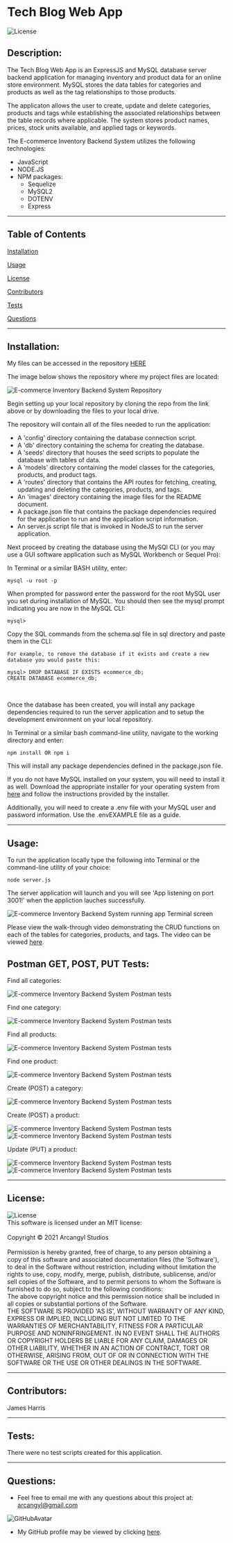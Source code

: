 # Tech Blog Web App

![License](https://img.shields.io/badge/License-MIT-green.svg)<br>

## Description:<br>

The Tech Blog Web App is an ExpressJS and MySQL database server backend application for managing inventory and product data for an online store environment. MySQL stores the data tables for categories and products as well as the tag relationships to those products.<br>

The applicaton allows the user to create, update and delete categories, products and tags while establishing the associated relationships between the table records where applicable. The system stores product names, prices, stock units available, and applied tags or keywords.<br>

The E-commerce Inventory Backend System utilizes the following technologies:
  * JavaScript
  * NODE.JS
  * NPM packages:
    * Sequelize
    * MySQL2
    * DOTENV
    * Express

---


## Table of Contents<br>

[Installation](#installation)<br>

[Usage](#usage)<br>

[License](#license)<br>

[Contributors](#contributors)<br>

[Tests](#tests)<br>

[Questions](#Questions)<br>

---

## Installation:<br>

My files can be accessed in the repository [HERE](https://github.com/arcangyl1963/ecommerce-inventory-backend-system)<br>

The image below shows the repository where my project files are located:

![E-commerce Inventory Backend System Repository](./images/ecommerce_repo.png)<br>


Begin setting up your local repository by cloning the repo from the link above or by downloading the files to your local drive.<br>

The repository will contain all of the files needed to run the application:<br>

* A 'config' directory containing the database connection script.
* A 'db' directory containing the schema for creating the database.
* A 'seeds' directory that houses the seed scripts to populate the database with tables of data.
* A 'models' directory containing the model classes for the categories, products, and product tags.
* A 'routes' directory that contains the API routes for fetching, creating, updating and deleting the categories, products, and tags.
* An 'images' directory containing the image files for the README document.
* A package.json file that contains the package dependencies required for the application to run and the application script information.
* An server.js script file that is invoked in NodeJS to run the server application.

Next proceed by creating the database using the MySQl CLI (or you may use a GUI software application such as MySQL Workbench or Sequel Pro):

  In Terminal or a similar BASH utility, enter:
  ~~~
  mysql -u root -p
  ~~~
  When prompted for password enter the password for the root MySQL user you set during installation of MySQL.
  You should then see the mysql prompt indicating you are now in the MySQL CLI:
  ~~~
  mysql>
  ~~~
  Copy the SQL commands from the schema.sql file in sql directory and paste them in the CLI:
  ~~~
For example, to remove the database if it exists and create a new database you would paste this:

mysql> DROP DATABASE IF EXISTS ecommerce_db;
CREATE DATABASE ecommerce_db;
~~~
<br>

Once the database has been created, you will install any package dependencies required to run the server application and to setup the development environment on your local repository.<br>

In Terminal or a similar bash command-line utility, navigate to the working directory and enter:<br>

~~~
npm install OR npm i
~~~

This will install any package dependencies defined in the package.json file.<br>

If you do not have MySQL installed on your system, you will need to install it as well. Download the appropriate installer for your operating system from [here](https://dev.mysql.com/downloads/installer/) and follow the instructions provided by the installer.<br>

Additionally, you will need to create a .env file with your MySQL user and password information. Use the .envEXAMPLE file as a guide.<br> 

---

## Usage:<br>
To run the application locally type the following into Terminal or the command-line utility of your choice:<br>

~~~
node server.js
~~~

The server application will launch and you will see 'App listening on port 3001!' when the appliction lauches successfully.

![E-commerce Inventory Backend System running app Terminal screen](./images/ecommerce_serverapplaunchscreen.png)<br>

Please view the walk-through video demonstrating the CRUD functions on each of the tables for categories, products, and tags. The video can be viewed [here](https://youtu.be/qLgyzgpITE8).<br>

## Postman GET, POST, PUT Tests:<br>

Find all categories:<br>

![E-commerce Inventory Backend System Postman tests](./images/ecommerce_PM_findAllCat.png)<br>

Find one category:<br>

![E-commerce Inventory Backend System Postman tests](./images/ecommerce_PM_findOneCat.png)<br>

Find all products:<br>

![E-commerce Inventory Backend System Postman tests](./images/ecommerce_PM_findAllProds.png)<br>

Find one product:<br>

![E-commerce Inventory Backend System Postman tests](./images/ecommerce_PM_findOneProd.png)<br>

Create (POST) a category:<br>

![E-commerce Inventory Backend System Postman tests](./images/ecommerce_PM_POST-Cat.png)<br>

Create (POST) a product:<br>

![E-commerce Inventory Backend System Postman tests](./images/ecommerce_PM_POST-Prod.png)<br>
![E-commerce Inventory Backend System Postman tests](./images/ecommerce_PM_POST-Prod-success.png)<br>

Update (PUT) a product:<br>

![E-commerce Inventory Backend System Postman tests](./images/ecommerce_PM_PUT-Prod.png)<br>
![E-commerce Inventory Backend System Postman tests](./images/ecommerce_PM_PUT-Prod-success.png)<br>


---

## License:<br>

![License](https://img.shields.io/badge/License-MIT-green.svg)<br>This software is licensed under an MIT license:<br><br>Copyright © 2021 Arcangyl Studios<br><br>Permission is hereby granted, free of charge, to any person obtaining a copy of this software and associated documentation files (the 'Software'), to deal in the Software without restriction, including without limitation the rights to use, copy, modify, merge, publish, distribute, sublicense, and/or sell copies of the Software, and to permit persons to whom the Software is furnished to do so, subject to the following conditions:<br>The above copyright notice and this permission notice shall be included in all copies or substantial portions of the Software.<br>THE SOFTWARE IS PROVIDED 'AS IS', WITHOUT WARRANTY OF ANY KIND, EXPRESS OR IMPLIED, INCLUDING BUT NOT LIMITED TO THE WARRANTIES OF MERCHANTABILITY, FITNESS FOR A PARTICULAR PURPOSE AND NONINFRINGEMENT. IN NO EVENT SHALL THE AUTHORS OR COPYRIGHT HOLDERS BE LIABLE FOR ANY CLAIM, DAMAGES OR OTHER LIABILITY, WHETHER IN AN ACTION OF CONTRACT, TORT OR OTHERWISE, ARISING FROM, OUT OF OR IN CONNECTION WITH THE SOFTWARE OR THE USE OR OTHER DEALINGS IN THE SOFTWARE.<br>

---

## Contributors:<br>

James Harris<br>

---

## Tests:<br>

There were no test scripts created for this application.<br>

---

## Questions:<br>


- Feel free to email me with any questions about this project at: arcangyl@gmail.com<br>

![GitHubAvatar](https://avatars.githubusercontent.com/u/77169680?v=4)<br>

- My GitHub profile may be viewed by clicking [here](https://github.com/arcangyl1963).